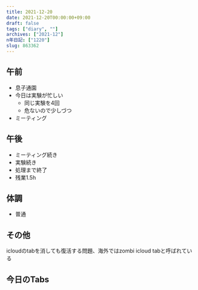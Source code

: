 ```yaml
---
title: 2021-12-20
date: 2021-12-20T00:00:00+09:00
draft: false
tags: ["diary", ""]
archives: ["2021-12"]
n年日記: ["1220"]
slug: 863362
---
```

## 午前
- 息子通園
- 今日は実験が忙しい
  - 同じ実験を4回
  - 危ないので少しづつ
- ミーティング
## 午後
- ミーティング続き
- 実験続き
- 処理まで終了
- 残業1.5h
## 体調
- 普通
## その他
icloudのtabを消しても復活する問題、海外ではzombi icloud tabと呼ばれている
## 今日のTabs